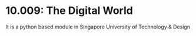 # 10.009: The Digital World

It is a python based module in Singapore University of Technology & Design
